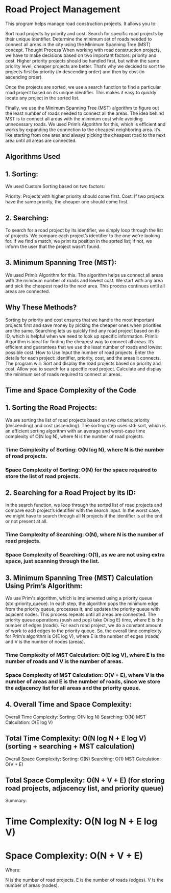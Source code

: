 # Road Project Management
This program helps manage road construction projects. It allows you to:

Sort road projects by priority and cost.
Search for specific road projects by their unique identifier.
Determine the minimum set of roads needed to connect all areas in the city using the Minimum Spanning Tree (MST) concept.
Thought Process
When working with road construction projects, we have to make decisions based on two important factors: priority and cost. Higher priority projects should be handled first, but within the same priority level, cheaper projects are better. That’s why we decided to sort the projects first by priority (in descending order) and then by cost (in ascending order).

Once the projects are sorted, we use a search function to find a particular road project based on its unique identifier. This makes it easy to quickly locate any project in the sorted list.

Finally, we use the Minimum Spanning Tree (MST) algorithm to figure out the least number of roads needed to connect all the areas. The idea behind MST is to connect all areas with the minimum cost while avoiding unnecessary roads. We used Prim’s Algorithm for this, which is efficient and works by expanding the connection to the cheapest neighboring area. It’s like starting from one area and always picking the cheapest road to the next area until all areas are connected.

## Algorithms Used
## 1. Sorting:
We used Custom Sorting based on two factors:

Priority: Projects with higher priority should come first.
Cost: If two projects have the same priority, the cheaper one should come first.

## 2. Searching:
To search for a road project by its identifier, we simply loop through the list of projects. We compare each project’s identifier to the one we're looking for. If we find a match, we print its position in the sorted list; if not, we inform the user that the project wasn’t found.

## 3. Minimum Spanning Tree (MST):
We used Prim’s Algorithm for this. The algorithm helps us connect all areas with the minimum number of roads and lowest cost. We start with any area and pick the cheapest road to the next area. This process continues until all areas are connected.

## Why These Methods?
Sorting by priority and cost ensures that we handle the most important projects first and save money by picking the cheaper ones when priorities are the same.
Searching lets us quickly find any road project based on its ID, which is helpful when we need to look up specific information.
Prim’s Algorithm is ideal for finding the cheapest way to connect all areas. It’s efficient and guarantees that we use the least number of roads and lowest possible cost.
How to Use
Input the number of road projects.
Enter the details for each project: identifier, priority, cost, and the areas it connects.
The program will:
Sort and display the road projects based on priority and cost.
Allow you to search for a specific road project.
Calculate and display the minimum set of roads required to connect all areas.

## Time and Space Complexity of the Code
## 1. Sorting the Road Projects:
We are sorting the list of road projects based on two criteria: priority (descending) and cost (ascending).
The sorting step uses std::sort, which is an efficient sorting algorithm with an average and worst-case time complexity of O(N log N), where N is the number of road projects.
### Time Complexity of Sorting: O(N log N), where N is the number of road projects.
### Space Complexity of Sorting: O(N) for the space required to store the list of road projects.

## 2. Searching for a Road Project by its ID:
In the search function, we loop through the sorted list of road projects and compare each project’s identifier with the search input.
In the worst case, we might have to search through all N projects if the identifier is at the end or not present at all.
### Time Complexity of Searching: O(N), where N is the number of road projects.
### Space Complexity of Searching: O(1), as we are not using extra space, just scanning through the list.

## 3. Minimum Spanning Tree (MST) Calculation Using Prim’s Algorithm:
We use Prim's algorithm, which is implemented using a priority queue (std::priority_queue).
In each step, the algorithm pops the minimum edge from the priority queue, processes it, and updates the priority queue with adjacent nodes. This process repeats until all areas are connected.
The priority queue operations (push and pop) take O(log E) time, where E is the number of edges (roads).
For each road project, we do a constant amount of work to add edges to the priority queue. So, the overall time complexity for Prim’s algorithm is O(E log V), where E is the number of edges (roads) and V is the number of nodes (areas).
### Time Complexity of MST Calculation: O(E log V), where E is the number of roads and V is the number of areas.
### Space Complexity of MST Calculation: O(V + E), where V is the number of areas and E is the number of roads, since we store the adjacency list for all areas and the priority queue.

## 4. Overall Time and Space Complexity:
Overall Time Complexity:
Sorting: O(N log N)
Searching: O(N)
MST Calculation: O(E log V)
## Total Time Complexity: O(N log N + E log V) (sorting + searching + MST calculation)
Overall Space Complexity:
Sorting: O(N)
Searching: O(1)
MST Calculation: O(V + E)
## Total Space Complexity: O(N + V + E) (for storing road projects, adjacency list, and priority queue)
Summary:
# Time Complexity: O(N log N + E log V)
# Space Complexity: O(N + V + E)
Where:

N is the number of road projects.
E is the number of roads (edges).
V is the number of areas (nodes).

